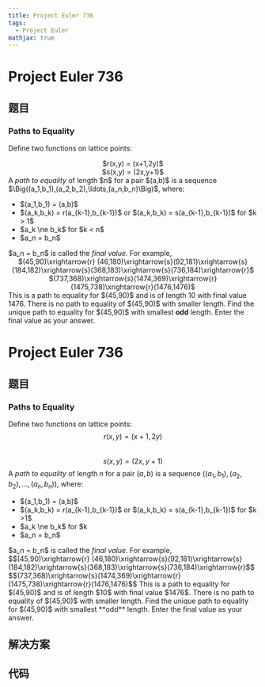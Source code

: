 ```yaml
---
title: Project Euler 736
tags:
  - Project Euler
mathjax: true
---
```

<escape><!-- more --></escape>
    
# Project Euler 736
## 题目
### Paths to Equality

Define two functions on lattice points:
<center>$r(x,y) = (x+1,2y)$</center>
<center>$s(x,y) = (2x,y+1)$</center>
A <i>path to equality</i> of length $n$ for a pair $(a,b)$ is a sequence $\Big((a_1,b_1),(a_2,b_2),\ldots,(a_n,b_n)\Big)$, where:
<ul><li>$(a_1,b_1) = (a,b)$</li>
<li>$(a_k,b_k) = r(a_{k-1},b_{k-1})$ or $(a_k,b_k) = s(a_{k-1},b_{k-1})$ for $k > 1$</li>
<li>$a_k \ne b_k$ for $k < n$</li>
<li>$a_n = b_n$</li>
</ul>$a_n = b_n$ is called the <i>final value</i>.
For example,
<center>$(45,90)\xrightarrow{r} (46,180)\xrightarrow{s}(92,181)\xrightarrow{s}(184,182)\xrightarrow{s}(368,183)\xrightarrow{s}(736,184)\xrightarrow{r}$</center>
<center>$(737,368)\xrightarrow{s}(1474,369)\xrightarrow{r}(1475,738)\xrightarrow{r}(1476,1476)$</center>
This is a path to equality for $(45,90)$ and is of length 10 with final value 1476. There is no path to equality of $(45,90)$ with smaller length.
Find the unique path to equality for $(45,90)$ with smallest <b>odd</b> length. Enter the final value as your answer.



# Project Euler 736
## 题目
### Paths to Equality

Define two functions on lattice points:<br>$$r(x,y) = (x+1,2y)$$<br>$$s(x,y) = (2x,y+1)$$
A <i>path to equality</i> of length $n$ for a pair $(a,b)$ is a sequence $\Big((a_1,b_1),(a_2,b_2),\ldots,(a_n,b_n)\Big)$, where:
<ul>
<li>$(a_1,b_1) = (a,b)$</li>
<li>$(a_k,b_k) = r(a_{k-1},b_{k-1})$ or $(a_k,b_k) = s(a_{k-1},b_{k-1})$ for $k >1$</li>
<li>$a_k \ne b_k$ for $k<n$</li>
<li>$a_n = b_n$</li>
</ul>
$a_n = b_n$ is called the <i>final value</i>.
For example,<br>$$(45,90)\xrightarrow{r} (46,180)\xrightarrow{s}(92,181)\xrightarrow{s}(184,182)\xrightarrow{s}(368,183)\xrightarrow{s}(736,184)\xrightarrow{r}$$<br>$$(737,368)\xrightarrow{s}(1474,369)\xrightarrow{r}(1475,738)\xrightarrow{r}(1476,1476)$$
This is a path to equality for $(45,90)$ and is of length $10$ with final value $1476$. There is no path to equality of $(45,90)$ with smaller length.
Find the unique path to equality for $(45,90)$ with smallest **odd** length. Enter the final value as your answer.


## 解决方案


## 代码


